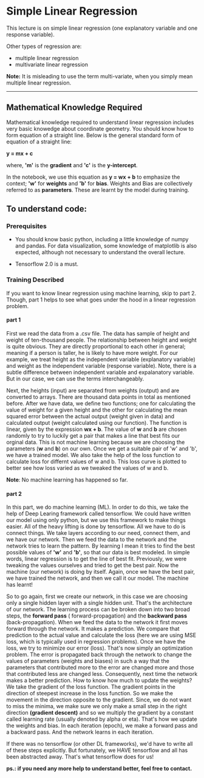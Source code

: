 # Simple Linear Regression

This lecture is on simple linear regression (one explanatory variable and one response variable). 

Other types of regression are:
* multiple linear regression
* multivariate linear regression

**Note:** It is misleading to use the term multi-variate, when you simply mean multiple linear regression.

***

## Mathematical Knowledge Required

Mathematical knowledge required to understand linear regression includes very basic knowedge about coordinate geometry. You should know how to form equation of a straight line. Below is the general standard form of equation of a straight line:

**y = mx + c**

where, **'m'** is the **gradient** and **'c'** is the **y-intercept**.

In the notebook, we use this equation as **y = wx + b** to emphasize the context; **'w'** for **weights** and **'b'** for **bias**. Weights and Bias are collectively referred to as **parameters**.  These are learnt by the model during training.


## To understand code:

### Prerequisites

* You should know basic python, including a little knowledge of numpy and pandas. For data visualization, some knowledge of matplotlib is also expected, although not necessary to understand the overall lecture.

* Tensorflow 2.0 is a must. 

### Training Described

If you want to know linear regression using machine learning, skip to part 2. Though, part 1 helps to see what goes under the hood in a linear regression problem. 

#### part 1
First we read the data from a .csv file. The data has sample of height and weight of ten-thousand people. The relationship between height and weight is quite obvious. They are directly proportional to each other in general; meaning if a person is taller, he is likely to have more weight. For our example, we treat height as the independent variable (explanatory variable) and weight as the independent variable (response variable). Note, there is a subtle difference between independent variable and expalanatory variable. But in our case, we can use the terms interchangeably. 

Next, the heights (input) are separated from weights (output) and are converted to arrays. There are thousand data points in total as mentioned before. After we have data, we define two functions; one for calculating the value of weight for a given height and the other for calculating the mean squared error between the actual output (weight given in data) and calculated output (weight calculated using our function). The function is linear, given by the expression **wx + b**. The value of **w** and **b** are chosen randomly to try to luckily get a pair that makes a line that best fits our orginal data. This is not machine learning because we are choosing the parameters (**w** and **b**) on our own. Once we get a suitable pair of 'w' and 'b', we have a trained model. We also take the help of the loss function to calculate loss for differnt values of w and b. This loss curve is plotted to better see how loss varied as we tweaked the values of w and b. 

**Note**: No machine learning has happened so far. 

#### part 2
In this part, we do machine learning (ML). In order to do this, we take the help of Deep Learing framework called tensorflow. We could have written our model using only python, but we use this framework to make things easier. All of the heavy lifting is done by tensorflow. All we have to do is connect things. We take layers according to our need, connect them, and we have our network. Then we feed the data to the network and the network tries to learn the pattern. By learning I mean it tries to find the best possible values of **'w'** and **'b'**, so that our data is best modeled. In simple words, linear regression is to get the line of best fit. Previously, we were tweaking the values ourselves and tried to get the best pair. Now the machine (our network) is doing by itself. Again, once we have the best pair, we have trained the network, and then we call it our model. The machine has learnt!

So to go again, first we create our network, in this case we are choosing only a single hidden layer with a single hidden unit. That's the architecture of our network. The learning process can be broken down into two broad steps, the **forward pass** ( forward-propagation) and the **backward pass** (back-propagation). When we feed the data to the network it first moves forward through the network. It makes a prediction. We compare that prediction to the actual value and calculate the loss (here we are using MSE loss, which is typically used in regression problems). Once we have the loss, we try to minimize our error (loss). That's now simply an optimization problem. The error is propagated back through the network to change the values of parameters (weights and biases) in such a way that the parameters that contributed more to the error are changed more and those that contributed less are changed less. Consequently, next time the network makes a better prediction. How to know how much to update the weights? We take the gradient of the loss function. The gradient points in the direction of steepest increase in the loss function. So we make the movement in the direction opposite to the gradient. Since, we do not want to miss the minima, we make sure we only make a small step in the right direction **(gradient descent)** and so we multiply the gradient by a constant called learning rate (usually denoted by alpha or eta). That's how we update the weights and bias. In each iteration (epoch), we make a forward pass and a backward pass. And the network learns in each iteration.   

If there was no tensorflow (or other DL frameworks), we'd have to write all of these steps explicitly. But fortunately, we HAVE tensorflow and all has been abstracted away. That's what tensorflow does for us!



**ps.: if you need any more help to understand better, feel free to contact.**
